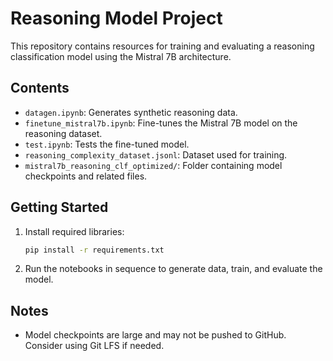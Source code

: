 
# Reasoning Model Project

This repository contains resources for training and evaluating a reasoning classification model using the Mistral 7B architecture.

## Contents

- `datagen.ipynb`: Generates synthetic reasoning data.
- `finetune_mistral7b.ipynb`: Fine-tunes the Mistral 7B model on the reasoning dataset.
- `test.ipynb`: Tests the fine-tuned model.
- `reasoning_complexity_dataset.jsonl`: Dataset used for training.
- `mistral7b_reasoning_clf_optimized/`: Folder containing model checkpoints and related files.

## Getting Started

1. Install required libraries:
   ```bash
   pip install -r requirements.txt
   ```

2. Run the notebooks in sequence to generate data, train, and evaluate the model.

## Notes

- Model checkpoints are large and may not be pushed to GitHub. Consider using Git LFS if needed.
